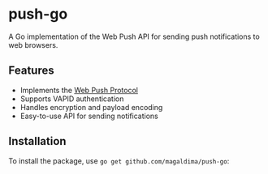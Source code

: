 # push-go

A Go implementation of the Web Push API for sending push notifications to web browsers.

## Features

- Implements the [Web Push Protocol](https://datatracker.ietf.org/doc/rfc8291/)
- Supports VAPID authentication
- Handles encryption and payload encoding
- Easy-to-use API for sending notifications

## Installation

To install the package, use `go get github.com/magaldima/push-go`:
